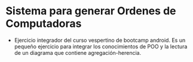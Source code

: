 # Sistema para generar Ordenes de Computadoras

- Ejercicio integrador del curso vespertino de bootcamp android. Es un pequeño ejercicio para integrar los conocimientos de POO y la lectura de un diagrama que contiene agregación-herencia.
